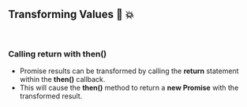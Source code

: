 ## Transforming Values :rocket: :boom:
<br/>

### Calling return with __then()__
- Promise results can be transformed by calling the __return__ statement within the __then()__ callback.
- This will cause the __then()__ method to return a __new Promise__ with the transformed result.

